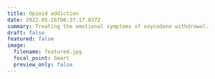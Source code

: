 ```yaml
---
title: Opioid addiction
date: 2022-05-26T06:37:17.837Z
summary: Treating the emotional symptoms of oxycodone withdrawal.
draft: false
featured: false
image:
  filename: featured.jpg
  focal_point: Smart
  preview_only: false
---
```

